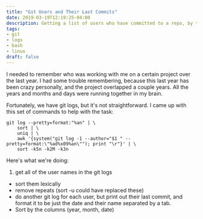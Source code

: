 ```yaml
---
title: "Git Users and Their Last Commits"
date: 2019-03-19T12:19:25-04:00
description: Getting a list of users who have committed to a repo, by their last commit date
tags: 
- git
- logs
- bash
- linux
draft: false
---
```


I needed to remember who was working with me on a certain project over the last year. I had some trouble remembering, because this last year has been crazy personally, and the project overlapped a couple years. All the years and months and days were running together in my brain.

Fortunately, we have git logs, but it's not straightforward. I came up with this set of commands to help with the task:

```
git log --pretty=format:"%an" | \
    sort | \
    uniq | \
    awk '{system("git log -1 --author="$1 " --pretty=format:\"%ad%x09%an\""); print "\r"}' | \
    sort -k5n -k2M -k3n
```

Here's what we're doing:

1. get all of the user names in the git logs
+ sort them lexically
+ remove repeats (sort -u could have replaced these)
+ do another git log for each user, but print out their last commit, and format it to be just the date and their name separated by a tab. 
+ Sort by the columns (year, month, date)
